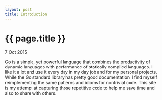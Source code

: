 ```yaml
---
layout: post
title: Introduction
---
```


{{ page.title }}
================

<p class="meta">7 Oct 2015</p>

Go is a simple, yet powerful language that combines the productivity of dynamic languages with performance of statically compiled languages. I like it a lot and use it every day in my day job and for my personal projects. While the Go standard library has pretty good documentation, I find myself reimplementing the same patterns and idioms for nontrivial code. This site is my attempt at capturing those repetitive code to help me save time and also to share with others.
